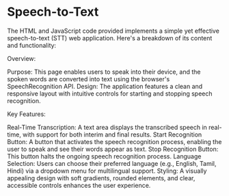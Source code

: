 # Speech-to-Text
The HTML and JavaScript code provided implements a simple yet effective speech-to-text (STT) web application. Here's a breakdown of its content and functionality:

Overview:

Purpose: This page enables users to speak into their device, and the spoken words are converted into text using the browser's SpeechRecognition API.
Design: The application features a clean and responsive layout with intuitive controls for starting and stopping speech recognition.

Key Features:

Real-Time Transcription: A text area displays the transcribed speech in real-time, with support for both interim and final results.
Start Recognition Button: A button that activates the speech recognition process, enabling the user to speak and see their words appear as text.
Stop Recognition Button: This button halts the ongoing speech recognition process.
Language Selection: Users can choose their preferred language (e.g., English, Tamil, Hindi) via a dropdown menu for multilingual support.
Styling: A visually appealing design with soft gradients, rounded elements, and clear, accessible controls enhances the user experience.
